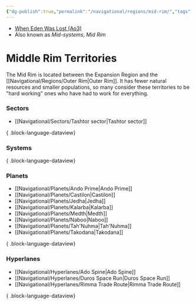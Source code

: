 ```yaml
---
{"dg-publish":true,"permalink":"/navigational/regions/mid-rim/","tags":["map","region","western","rimma","greatgranrun","biox","duros"],"noteIcon":"saber1"}
---
```


- [When Eden Was Lost (Ao3)](https://archiveofourown.org/works/19334440/chapters/45992584)
- Also known as *Mid-systems*, *Mid Rim*
# Middle Rim Territories

The Mid Rim is located between the Expansion Region and the [[Navigational/Regions/Outer Rim\|Outer Rim]]. It has fewer natural resources and smaller populations, so many consider these territories to be "hard working" ones who have had to work for everything. 

### Sectors
- [[Navigational/Sectors/Tashtor sector\|Tashtor sector]]

{ .block-language-dataview}
### Systems

{ .block-language-dataview}
### Planets
- [[Navigational/Planets/Ando Prime\|Ando Prime]]
- [[Navigational/Planets/Castilon\|Castilon]]
- [[Navigational/Planets/Jedha\|Jedha]]
- [[Navigational/Planets/Kalarba\|Kalarba]]
- [[Navigational/Planets/Medth\|Medth]]
- [[Navigational/Planets/Naboo\|Naboo]]
- [[Navigational/Planets/Tah'Nuhma\|Tah'Nuhma]]
- [[Navigational/Planets/Takodana\|Takodana]]

{ .block-language-dataview}
### Hyperlanes
- [[Navigational/Hyperlanes/Ado Spine\|Ado Spine]]
- [[Navigational/Hyperlanes/Duros Space Run\|Duros Space Run]]
- [[Navigational/Hyperlanes/Rimma Trade Route\|Rimma Trade Route]]

{ .block-language-dataview}